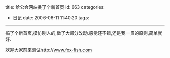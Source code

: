 title: 给公会网站换了个新首页
id: 663
categories:
  - 日记
date: 2006-06-11 11:40:20
tags:
---

搞了个新首页,模仿别人的,做了大部分改动.感觉还不错,还是我一贯的原则,简单就好.

欢迎大家前来测试http://www.fox-fish.com
